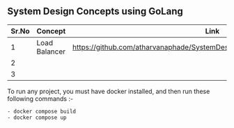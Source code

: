 ## System Design Concepts using GoLang

| Sr.No | Concept       | Link                                                                          |
|-------|---------------|-------------------------------------------------------------------------------|
| 1     | Load Balancer | https://github.com/atharvanaphade/SystemDesignGoLang/tree/master/LoadBalancer |
| 2     |               |                                                                               |
| 3     |               |                                                                               |

To run any project, you must have docker installed, and then run these following commands :-

    - docker compose build
    - docker compose up